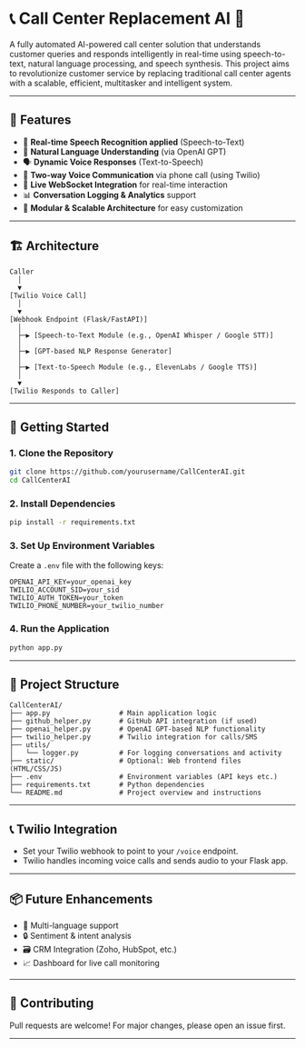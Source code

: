 
# 📞 Call Center Replacement AI 🤖

A fully automated AI-powered call center solution that understands customer queries and responds intelligently in real-time using speech-to-text, natural language processing, and speech synthesis. This project aims to revolutionize customer service by replacing traditional call center agents with a scalable, efficient, multitasker and intelligent system.

---

## 🔧 Features

- 🎤 **Real-time Speech Recognition applied** (Speech-to-Text)
- 🧠 **Natural Language Understanding** (via OpenAI GPT)
- 🗣️ **Dynamic Voice Responses** (Text-to-Speech)
- 🔄 **Two-way Voice Communication** via phone call (using Twilio)
- 📡 **Live WebSocket Integration** for real-time interaction
- 📊 **Conversation Logging & Analytics** support
- 🧩 **Modular & Scalable Architecture** for easy customization

---

## 🏗️ Architecture

```
Caller
  │
  ▼
[Twilio Voice Call]
  │
  ▼
[Webhook Endpoint (Flask/FastAPI)]
  │
  ├─▶ [Speech-to-Text Module (e.g., OpenAI Whisper / Google STT)]
  │
  ├─▶ [GPT-based NLP Response Generator]
  │
  ├─▶ [Text-to-Speech Module (e.g., ElevenLabs / Google TTS)]
  │
  ▼
[Twilio Responds to Caller]
```

---

## 🚀 Getting Started

### 1. Clone the Repository

```bash
git clone https://github.com/yourusername/CallCenterAI.git
cd CallCenterAI
```

### 2. Install Dependencies

```bash
pip install -r requirements.txt
```

### 3. Set Up Environment Variables

Create a `.env` file with the following keys:

```env
OPENAI_API_KEY=your_openai_key
TWILIO_ACCOUNT_SID=your_sid
TWILIO_AUTH_TOKEN=your_token
TWILIO_PHONE_NUMBER=your_twilio_number
```

### 4. Run the Application

```bash
python app.py
```

---

## 📁 Project Structure

```
CallCenterAI/
├── app.py                 # Main application logic
├── github_helper.py       # GitHub API integration (if used)
├── openai_helper.py       # OpenAI GPT-based NLP functionality
├── twilio_helper.py       # Twilio integration for calls/SMS
├── utils/
│   └── logger.py          # For logging conversations and activity
├── static/                # Optional: Web frontend files (HTML/CSS/JS)
├── .env                   # Environment variables (API keys etc.)
├── requirements.txt       # Python dependencies
└── README.md              # Project overview and instructions

```

---

## 📞 Twilio Integration

- Set your Twilio webhook to point to your `/voice` endpoint.
- Twilio handles incoming voice calls and sends audio to your Flask app.

---

## 📦 Future Enhancements

- 🧾 Multi-language support
- 🔒 Sentiment & intent analysis
- 🗃️ CRM Integration (Zoho, HubSpot, etc.)
- 📈 Dashboard for live call monitoring

---

## 🤝 Contributing

Pull requests are welcome! For major changes, please open an issue first.

---


